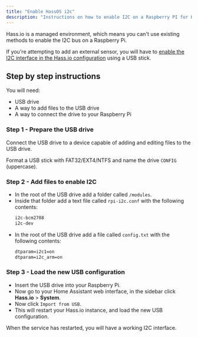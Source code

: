 ```yaml
---
title: "Enable HassOS i2c"
description: "Instructions on how to enable I2C on a Raspberry PI for Hass.io."
---
```


Hass.io is a managed environment, which means you can't use existing methods to enable the I2C bus on a Raspberry Pi.

If you're attempting to add an external sensor, you will have to [enable the I2C interface in the Hass.io configuration](https://github.com/home-assistant/hassos/blob/dev/Documentation/boards/raspberrypi.md#i2c) using a USB stick.

## Step by step instructions

You will need:

- USB drive
- A way to add files to the USB drive
- A way to connect the drive to your Raspberry Pi

### Step 1 - Prepare the USB drive

Connect the USB drive to a device capable of adding and editing files to the USB drive.

Format a USB stick with FAT32/EXT4/NTFS and name the drive `CONFIG` (uppercase).

### Step 2 - Add files to enable I2C

- In the root of the USB drive add a folder called `/modules`.
- Inside that folder add a text file called `rpi-i2c.conf` with the following contents:
  ```txt
  i2c-bcm2708
  i2c-dev
  ```
- In the root of the USB drive add a file called `config.txt` with the following contents:
  ```txt
  dtparam=i2c1=on 
  dtparam=i2c_arm=on
  ```

### Step 3 - Load the new USB configuration

- Insert the USB drive into your Raspberry Pi.
- Now go to your Home Assistant web interface, in the sidebar click **Hass.io** > **System**.
- Now click `Import from USB`.
- This will restart your Hass.io instance, and load the new USB configuration.

When the service has restarted, you will have a working I2C interface.
